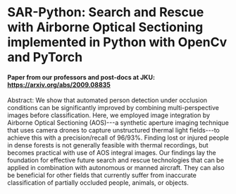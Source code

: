 # SAR-Python: Search and Rescue with Airborne Optical Sectioning implemented in Python with OpenCv and PyTorch

#### Paper from our professors and post-docs at JKU: https://arxiv.org/abs/2009.08835

Abstract:
  We show that automated person detection under occlusion conditions can be significantly improved by combining multi-perspective images before classification. Here, we employed image integration by Airborne Optical Sectioning (AOS)---a synthetic aperture imaging technique that uses camera drones to capture unstructured thermal light fields---to achieve this with a precision/recall of 96/93%. Finding lost or injured people in dense forests is not generally feasible with thermal recordings, but becomes practical with use of AOS integral images. Our findings lay the foundation for effective future search and rescue technologies that can be applied in combination with autonomous or manned aircraft. They can also be beneficial for other fields that currently suffer from inaccurate classification of partially occluded people, animals, or objects.
